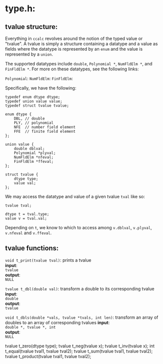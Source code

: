 # type.h:

## tvalue structure:
Everything in `ccalc` revolves around the notion of the typed value or "tvalue". A tvalue is simply a structure containing a datatype and a value as fields where the datatype is represented by an `enum` and the value is represented by a `union`. 

The supported datatypes include `double`, `Polynomial *`, `NumFldElm *`, and `FinFldElm *`. For more on these datatypes, see the following links:

`Polynomial`: 
`NumFldElm`:
`FinFldElm`:

Specifically, we have the following: 

```
typedef enum dtype dtype; 
typedef union value value;
typedef struct tvalue tvalue;

enum dtype {
    DBL, // double
    PLY, // polynomial
    NFE  // number field element
    FFE  // finite field element
};

union value {
    double dblval;
    Polynomial *plyval;
    NumFldElm *nfeval;
    FinFldElm *ffeval;
};

struct tvalue {
    dtype type;
    value val;
};
```

We may access the datatype and value of a given tvalue `tval` like so:

```
tvalue tval;

dtype t = tval.type;
value v = tval.val;
```

Depending on `t`, we know to which to access among `v.dblval`, `v.plyval`, `v.nfeval` and `v.ffeval`.

## tvalue functions:
`void t_print(tvalue tval)`: prints a tvalue <br>
**input**: <br>
        `tvalue` <br>
**output**:<br>
        `NULL` <br>


`tvalue t_dbl(double val)`: transform a double to its corresponding tvalue <br>
**input**: <br>
        `double`<br>
**output**:<br>
        `tvalue`<br>

`void t_dbls(double *vals, tvalue *tvals, int len)`: transform an array of doubles to an array of corresponding tvalues
**input**: <br>
        `double *, tvalue *, int` <br>
**output**: <br>
        `NULL` <br>


tvalue t_zero(dtype type);
tvalue t_neg(tvalue x);
tvalue t_inv(tvalue x);
int t_equal(tvalue tval1, tvalue tval2);
tvalue t_sum(tvalue tval1, tvalue tval2);
tvalue t_product(tvalue tval1, tvalue tval2);


